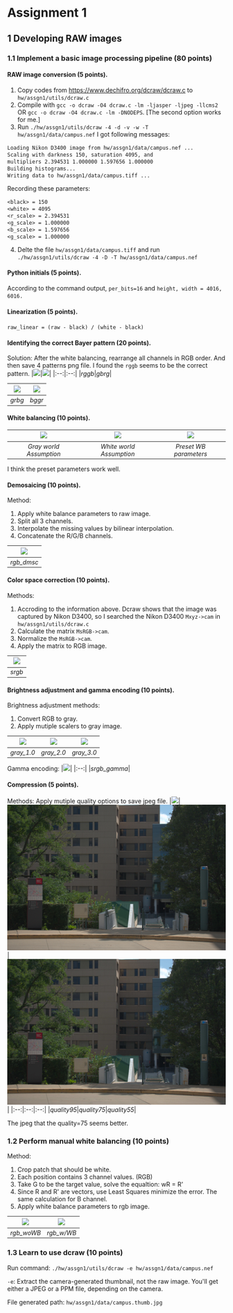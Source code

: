 # Assignment 1
## 1 Developing RAW images

### 1.1 Implement a basic image processing pipeline (80 points)


#### RAW image conversion (5 points).


1. Copy codes from https://www.dechifro.org/dcraw/dcraw.c to `hw/assgn1/utils/dcraw.c`
2. Compile with `gcc -o dcraw -O4 dcraw.c -lm -ljasper -ljpeg -llcms2` OR `gcc -o dcraw -O4 dcraw.c -lm -DNODEPS`. [The second option works for me.]
3. Run `./hw/assgn1/utils/dcraw -4 -d -v -w -T hw/assgn1/data/campus.nef`
I got following messages:
```
Loading Nikon D3400 image from hw/assgn1/data/campus.nef ...
Scaling with darkness 150, saturation 4095, and
multipliers 2.394531 1.000000 1.597656 1.000000
Building histograms...
Writing data to hw/assgn1/data/campus.tiff ...
```
Recording these parameters:
```
<black> = 150
<white> = 4095
<r_scale> = 2.394531
<g_scale> = 1.000000
<b_scale> = 1.597656
<g_scale> = 1.000000
```
4. Delte the file `hw/assgn1/data/campus.tiff` and run `./hw/assgn1/utils/dcraw -4 -D -T hw/assgn1/data/campus.nef`

#### Python initials (5 points).
According to the command output, `per_bits=16` and `height, width = 4016, 6016.`



#### Linearization (5 points).
`raw_linear = (raw - black) / (white - black)`



#### Identifying the correct Bayer pattern (20 points).
Solution:
After the white balancing, rearrange all channels in RGB order. And then save 4 patterns png file. I found the `rggb` seems to be the correct pattern.
|![](./experiments/rggb.png)|![](./experiments/gbrg.png)|
|:--:|:--:|
|*rggb*|*gbrg*|

|![](./experiments/grbg.png)|![](./experiments/bggr.png)|
|:--:|:--:|
|*grbg*|*bggr*|


#### White balancing (10 points).
| ![](./experiments/rgb_grayAs.png) |![](./experiments/rgb_whiteAs.png) |![](./experiments/rgb_preSetWb.png)|
|:--:| :--:|:--:|
| *Gray world Assumption* |*White world Assumption*|*Preset WB parameters*|


I think the preset parameters work well.


#### Demosaicing (10 points).
Method:
1. Apply white balance parameters to raw image.
2. Split all 3 channels.
3. Interpolate the missing values by bilinear interpolation.
4. Concatenate the R/G/B channels.

|![](./experiments/rgb_dmsc.png)|
|:--:|
|*rgb_dmsc*|

#### Color space correction (10 points).
Methods:
1. Accroding to the information above. Dcraw shows that the image was captured by Nikon D3400, so I searched the Nikon D3400 `Mxyz->cam` in `hw/assgn1/utils/dcraw.c`
2. Calculate the matrix `MsRGB->cam`.
3. Normalize the `MsRGB->cam`.
4. Apply the matrix to RGB image.

|![](./experiments/srgb.png)|
|:--:|
|*srgb*|


   
#### Brightness adjustment and gamma encoding (10 points).
Brightness adjustment methods:
1. Convert RGB to gray.
2. Apply mutiple scalers to gray image.

|![](./experiments/gray_scaled_1.00.png)|![](./experiments/gray_scaled_2.00.png)|![](./experiments/gray_scaled_3.00.png)|
|:--:|:--:|:--:|
|*gray_1.0*|*gray_2.0*|*gray_3.0*|


Gamma encoding:
|![](./experiments/srgb_non_linear.png)|
|:--:|
|*srgb_gamma*|

#### Compression (5 points).
Methods:
Apply mutiple quality options to save jpeg file.
|![](./experiments/srgb_non_linear_q95.jpeg)|![](./experiments/srgb_non_linear_q75.jpeg)|![](./experiments/srgb_non_linear_q55.jpeg)|
|:--:|:--:|:--:|
|*quality95*|*quality75*|*quality55*|

The jpeg that the quality=75 seems better.


### 1.2 Perform manual white balancing (10 points)
Method:
1. Crop patch that should be white.
2. Each position contains 3 channel values. (RGB)
3. Take G to be the target value, solve the equaltion: wR = R'
4. Since R and R' are vectors, use Least Squares minimize the error. The same calculation for B channel.
5. Apply white balance parameters to rgb image.


|![](./experiments/rgb_dmsc_noWB.png)|![](./experiments/rgb_dmsc_WB_patchCalWb_4256-304_4353-401.png)|
|:--:|:--:|
|*rgb_woWB*|*rgb_w/WB*|


### 1.3 Learn to use dcraw (10 points)
Run command:
`./hw/assgn1/utils/dcraw -e hw/assgn1/data/campus.nef`

`-e`: Extract  the  camera-generated  thumbnail,  not the raw image.  You'll get either a JPEG or a PPM file, depending on the camera.

File generated path: `hw/assgn1/data/campus.thumb.jpg`